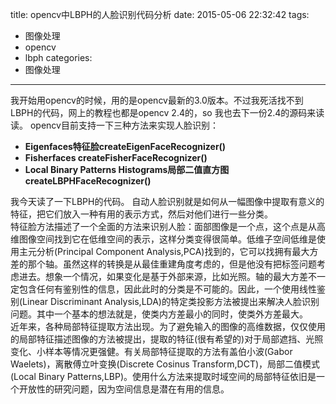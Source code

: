 title: opencv中LBPH的人脸识别代码分析
date: 2015-05-06 22:32:42
tags:
- 图像处理
- opencv
- lbph
categories:
- 图像处理
---
我开始用opencv的时候，用的是opencv最新的3.0版本。不过我死活找不到LBPH的代码，网上的教程也都是opencv 2.4的，so  我也去下一份2.4的源码来读读。
opencv目前支持一下三种方法来实现人脸识别：
+ **Eigenfaces特征脸createEigenFaceRecognizer()**
+ **Fisherfaces createFisherFaceRecognizer()**
+ **Local Binary Patterns Histograms局部二值直方图 createLBPHFaceRecognizer()**

我今天读了一下LBPH的代码。
自动人脸识别就是如何从一幅图像中提取有意义的特征，把它们放入一种有用的表示方式，然后对他们进行一些分类。<br>特征脸方法描述了一个全面的方法来识别人脸：面部图像是一个点，这个点是从高维图像空间找到它在低维空间的表示，这样分类变得很简单。低维子空间低维是使用主元分析(Principal Component Analysis,PCA)找到的，它可以找拥有最大方差的那个轴。虽然这样的转换是从最佳重建角度考虑的，但是他没有把标签问题考虑进去。想象一个情况，如果变化是基于外部来源，比如光照。轴的最大方差不一定包含任何有鉴别性的信息，因此此时的分类是不可能的。因此，一个使用线性鉴别(Linear Discriminant Analysis,LDA)的特定类投影方法被提出来解决人脸识别问题。其中一个基本的想法就是，使类内方差最小的同时，使类外方差最大。<br>近年来，各种局部特征提取方法出现。为了避免输入的图像的高维数据，仅仅使用的局部特征描述图像的方法被提出，提取的特征(很有希望的)对于局部遮挡、光照变化、小样本等情况更强健。有关局部特征提取的方法有盖伯小波(Gabor Waelets)，离散傅立叶变换(Discrete Cosinus Transform,DCT)，局部二值模式(Local Binary Patterns,LBP)。使用什么方法来提取时域空间的局部特征依旧是一个开放性的研究问题，因为空间信息是潜在有用的信息。
